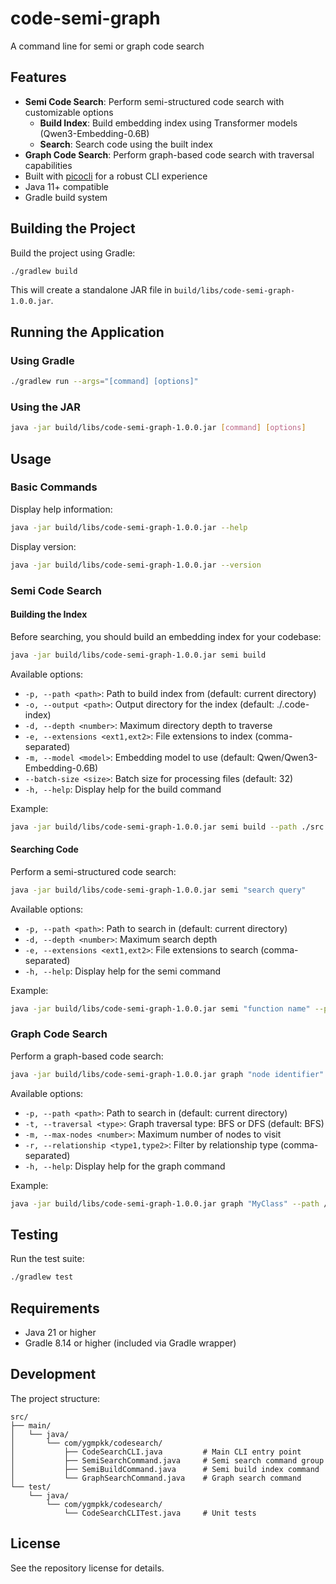 # code-semi-graph
A command line for semi or graph code search

## Features

- **Semi Code Search**: Perform semi-structured code search with customizable options
  - **Build Index**: Build embedding index using Transformer models (Qwen3-Embedding-0.6B)
  - **Search**: Search code using the built index
- **Graph Code Search**: Perform graph-based code search with traversal capabilities
- Built with [picocli](https://picocli.info/) for a robust CLI experience
- Java 11+ compatible
- Gradle build system

## Building the Project

Build the project using Gradle:

```bash
./gradlew build
```

This will create a standalone JAR file in `build/libs/code-semi-graph-1.0.0.jar`.

## Running the Application

### Using Gradle

```bash
./gradlew run --args="[command] [options]"
```

### Using the JAR

```bash
java -jar build/libs/code-semi-graph-1.0.0.jar [command] [options]
```

## Usage

### Basic Commands

Display help information:
```bash
java -jar build/libs/code-semi-graph-1.0.0.jar --help
```

Display version:
```bash
java -jar build/libs/code-semi-graph-1.0.0.jar --version
```

### Semi Code Search

#### Building the Index

Before searching, you should build an embedding index for your codebase:

```bash
java -jar build/libs/code-semi-graph-1.0.0.jar semi build
```

Available options:
- `-p, --path <path>`: Path to build index from (default: current directory)
- `-o, --output <path>`: Output directory for the index (default: ./.code-index)
- `-d, --depth <number>`: Maximum directory depth to traverse
- `-e, --extensions <ext1,ext2>`: File extensions to index (comma-separated)
- `-m, --model <model>`: Embedding model to use (default: Qwen/Qwen3-Embedding-0.6B)
- `--batch-size <size>`: Batch size for processing files (default: 32)
- `-h, --help`: Display help for the build command

Example:
```bash
java -jar build/libs/code-semi-graph-1.0.0.jar semi build --path ./src --extensions java,kt --batch-size 16
```

#### Searching Code

Perform a semi-structured code search:

```bash
java -jar build/libs/code-semi-graph-1.0.0.jar semi "search query"
```

Available options:
- `-p, --path <path>`: Path to search in (default: current directory)
- `-d, --depth <number>`: Maximum search depth
- `-e, --extensions <ext1,ext2>`: File extensions to search (comma-separated)
- `-h, --help`: Display help for the semi command

Example:
```bash
java -jar build/libs/code-semi-graph-1.0.0.jar semi "function name" --path /src --depth 3 --extensions java,kt
```

### Graph Code Search

Perform a graph-based code search:

```bash
java -jar build/libs/code-semi-graph-1.0.0.jar graph "node identifier"
```

Available options:
- `-p, --path <path>`: Path to search in (default: current directory)
- `-t, --traversal <type>`: Graph traversal type: BFS or DFS (default: BFS)
- `-m, --max-nodes <number>`: Maximum number of nodes to visit
- `-r, --relationship <type1,type2>`: Filter by relationship type (comma-separated)
- `-h, --help`: Display help for the graph command

Example:
```bash
java -jar build/libs/code-semi-graph-1.0.0.jar graph "MyClass" --path /src --traversal DFS --max-nodes 100
```

## Testing

Run the test suite:

```bash
./gradlew test
```

## Requirements

- Java 21 or higher
- Gradle 8.14 or higher (included via Gradle wrapper)

## Development

The project structure:
```
src/
├── main/
│   └── java/
│       └── com/ygmpkk/codesearch/
│           ├── CodeSearchCLI.java         # Main CLI entry point
│           ├── SemiSearchCommand.java     # Semi search command group
│           ├── SemiBuildCommand.java      # Semi build index command
│           └── GraphSearchCommand.java    # Graph search command
└── test/
    └── java/
        └── com/ygmpkk/codesearch/
            └── CodeSearchCLITest.java     # Unit tests
```

## License

See the repository license for details.
